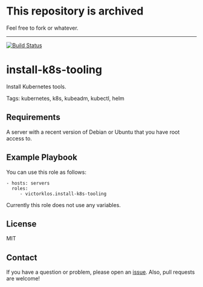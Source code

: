 # This repository is archived

Feel free to fork or whatever.

---

[![Build Status](https://travis-ci.org/victorklos/ansible-role-install-k8s-tooling.svg?branch=master)](https://travis-ci.org/victorklos/ansible-role-install-k8s-tooling)


# install-k8s-tooling

Install Kubernetes tools.

Tags: kubernetes, k8s, kubeadm, kubectl, helm


## Requirements

A server with a recent version of Debian or Ubuntu that you have root access
to.


## Example Playbook

You can use this role as follows:

    - hosts: servers
      roles:
         - victorklos.install-k8s-tooling

Currently this role does not use any variables.


## License

MIT


## Contact

If you have a question or problem, please open an
[issue](https://github.com/victorklos/ansible-role-install-k8s-tooling/issues).
Also, pull requests are welcome!
